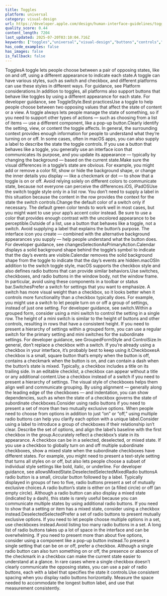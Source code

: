 ```yaml
---
title: Toggles
platform: universal
category: visual-design
url: https://developer.apple.com/design/human-interface-guidelines/toggles
quality_score: 0.44
content_length: 7204
last_updated: 2025-07-20T03:10:04.716Z
keywords: ["toggles","universal","visual-design","buttons","controls","interface","visual","color","status"]
has_code_examples: false
has_images: false
is_fallback: false
---
```


TogglesA toggle lets people choose between a pair of opposing states, like on and off, using a different appearance to indicate each state.A toggle can have various styles, such as switch and checkbox, and different platforms can use these styles in different ways. For guidance, see Platform considerations.In addition to toggles, all platforms also support buttons that behave like toggles by using a different appearance for each state. For developer guidance, see ToggleStyle.Best practicesUse a toggle to help people choose between two opposing values that affect the state of content or a view. A toggle always lets people manage the state of something, so if you need to support other types of actions — such as choosing from a list of items — use a different component, like a pop-up button.Clearly identify the setting, view, or content the toggle affects. In general, the surrounding context provides enough information for people to understand what they’re turning on or off. In some cases, often in macOS apps, you can also supply a label to describe the state the toggle controls. If you use a button that behaves like a toggle, you generally use an interface icon that communicates its purpose, and you update its appearance — typically by changing the background — based on the current state.Make sure the visual differences in a toggle’s state are obvious. For example, you might add or remove a color fill, show or hide the background shape, or change the inner details you display — like a checkmark or dot — to show that a toggle is on or off. Avoid relying solely on different colors to communicate state, because not everyone can perceive the differences.iOS, iPadOSUse the switch toggle style only in a list row. You don’t need to supply a label in this situation because the content in the row provides the context for the state the switch controls.Change the default color of a switch only if necessary. The default green color tends to work well in most cases, but you might want to use your app’s accent color instead. Be sure to use a color that provides enough contrast with the uncolored appearance to be perceptible.Outside of a list, use a button that behaves like a toggle, not a switch. Avoid supplying a label that explains the button’s purpose. The interface icon you create — combined with the alternative background appearances you supply — help people understand what the button does. For developer guidance, see changesSelectionAsPrimaryAction.Calendar displays a solid background shape behind the toggle’s symbol to indicate that the day’s events are visible.Calendar removes the solid background shape from the toggle to indicate that the day’s events are hidden.macOSIn addition to the switch toggle style, macOS supports the checkbox style and also defines radio buttons that can provide similar behaviors.Use switches, checkboxes, and radio buttons in the window body, not the window frame. In particular, avoid using these components in a toolbar or status bar.SwitchesPrefer a switch for settings that you want to emphasize. A switch has more visual weight than a checkbox, so it looks better when it controls more functionality than a checkbox typically does. For example, you might use a switch to let people turn on or off a group of settings, instead of just one setting. For developer guidance, see switch.Within a grouped form, consider using a mini switch to control the setting in a single row. The height of a mini switch is similar to the height of buttons and other controls, resulting in rows that have a consistent height. If you need to present a hierarchy of settings within a grouped form, you can use a regular switch for the primary setting and mini switches for the subordinate settings. For developer guidance, see GroupedFormStyle and ControlSize.In general, don’t replace a checkbox with a switch. If you’re already using a checkbox in your interface, it’s probably best to keep using it.CheckboxesA checkbox is a small, square button that’s empty when the button is off, contains a checkmark when the button is on, and can contain a dash when the button’s state is mixed. Typically, a checkbox includes a title on its trailing side. In an editable checklist, a checkbox can appear without a title or any additional content.Use a checkbox instead of a switch if you need to present a hierarchy of settings. The visual style of checkboxes helps them align well and communicate grouping. By using alignment — generally along the leading edge of the checkboxes — and indentation, you can show dependencies, such as when the state of a checkbox governs the state of subordinate checkboxes.Consider using radio buttons if you need to present a set of more than two mutually exclusive options. When people need to choose from options in addition to just “on” or “off,” using multiple radio buttons can help you clarify each option with a unique label.Consider using a label to introduce a group of checkboxes if their relationship isn’t clear. Describe the set of options, and align the label’s baseline with the first checkbox in the group.Accurately reflect a checkbox’s state in its appearance. A checkbox can be in a selected, deselected, or mixed state. If you use a checkbox to globally turn on and off multiple subordinate checkboxes, show a mixed state when the subordinate checkboxes have different states. For example, you might need to present a text-style setting that turns all styles on or off, but also lets people choose a subset of individual style settings like bold, italic, or underline. For developer guidance, see allowsMixedState.DeselectedSelectedMixedRadio buttonsA radio button is a small, circular button followed by a label. Typically displayed in groups of two to five, radio buttons present a set of mutually exclusive choices.A radio button’s state is either on (a filled circle) or off (an empty circle). Although a radio button can also display a mixed state (indicated by a dash), this state is rarely useful because you can communicate multiple states by using additional radio buttons. If you need to show that a setting or item has a mixed state, consider using a checkbox instead.DeselectedSelectedPrefer a set of radio buttons to present mutually exclusive options. If you need to let people choose multiple options in a set, use checkboxes instead.Avoid listing too many radio buttons in a set. A long list of radio buttons takes up a lot of space in the interface and can be overwhelming. If you need to present more than about five options, consider using a component like a pop-up button instead.To present a single setting that can be on or off, prefer a checkbox. Although a single radio button can also turn something on or off, the presence or absence of the checkmark in a checkbox can make the current state easier to understand at a glance. In rare cases where a single checkbox doesn’t clearly communicate the opposing states, you can use a pair of radio buttons, each with a label that specifies the state it controls.Use consistent spacing when you display radio buttons horizontally. Measure the space needed to accommodate the longest button label, and use that measurement consistently.